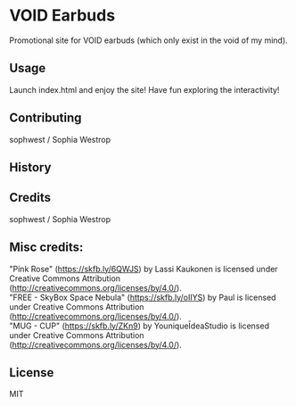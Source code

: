 # VOID Earbuds  

Promotional site for VOID earbuds (which only exist in the void of my mind). 

## Usage  

Launch index.html and enjoy the site! Have fun exploring the interactivity!

## Contributing  

sophwest / Sophia Westrop  

## History  



## Credits  

sophwest / Sophia Westrop  

## Misc credits:  

"Pink Rose" (https://skfb.ly/6QWJS) by Lassi Kaukonen is licensed under Creative Commons Attribution (http://creativecommons.org/licenses/by/4.0/).  
"FREE - SkyBox Space Nebula" (https://skfb.ly/oIIYS) by Paul is licensed under Creative Commons Attribution (http://creativecommons.org/licenses/by/4.0/).  
"MUG - CUP" (https://skfb.ly/ZKn9) by YouniqueĪdeaStudio is licensed under Creative Commons Attribution (http://creativecommons.org/licenses/by/4.0/).  

## License  

MIT
